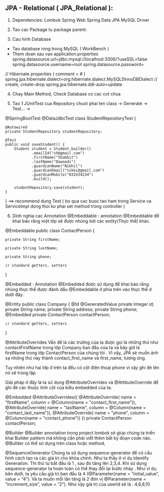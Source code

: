 
## JPA - Relational ( JPA_Relational ):
1. Dependencies:
   Lombok
   Spring Web
   Spring Data JPA
   MySQL Driver

2. Tao cac Package tu package parent:

3. Cau hinh Database
- Tao database rong trong MySQL ( WorkBench )
- Them doan sau vao application.properties
  spring.datasource.url=jdbc:mysql://localhost:3306/<ten database>?useSSL=false
  spring.datasource.username=root
  spring.datasource.password=

// Hibernate properties ( comment = # )
spring.jpa.hibernate.dialect=org.hibernate.dialect.MySQL5InnoDBDialect
// create, create-drop
spring.jpa.hibernate.ddl-auto=update

4. Chay Main Method, Check Database co cac cot chua

5. Tao 1 JUnitTest cua Repository
   chuot phai ten class -> Generate -> Test... ->

@SpringBootTest
@DataJdbcTest
class StudentRepositoryTest {

    @Autowired
    private StudentRepository studentRepository;

    @Test
    public void saveStudent() {
        Student student = Student.builder()
                .emailId("vh@gmail.com")
                .firstName("Shabbit")
                .lastName("Dawoodi")
                .guardianName("Nikhil")
                .guardianEmail("nikki@gmail.com")
                .guardianMobile("032434234")
                .build();
        
        studentRepository.save(student);
    }
}
==> recommend dung Test ( bo qua cac buoc tao ham trong Service va ServiceImpl
dong thoi ko phai set method trong controller )

6. Dinh nghia cac Annotation
   @Embeddable : annotation @Embeddable để khai báo rằng một lớp sẽ được nhúng bởi
   các entity(Thực thể) khác.

@Embeddable
public class ContactPerson {

    private String firstName;

    private String lastName;

    private String phone;

    // standard getters, setters
}

@Embedded : Annotation @Embedded được sử dụng để khai báo rằng nhúng thực thể
được đánh dấu @Embeddable ở phía trên vào thực thể ở dưới đây.

@Entity
public class Company {
@Id   @GeneratedValue   private Integer id;
private String name;
private String address;
private String phone;
@Embedded  private ContactPerson contactPerson;

    // standard getters, setters
}

@AttributeOverrides
Vấn đề là các trường của ta được gọi là những thứ như contactFirstName trong lớp
Company ban đầu của ta và bây giờ là firstName trong lớp ContactPerson của chúng
tôi . Vì vậy, JPA sẽ muốn ánh xạ những thứ này thành contact_first_name và
first_name, tương ứng.

Tuy nhiên như hai lớp ở trên ta đều có cột điện thoại phone vì vậy ghi đè lên nó
sẽ trùng lặp

Giải pháp ở đây là ta sử dụng @AttributeOverrides và @AttibuteOverride để ghi đè
các thuộc tính cột của kiểu embedded của ta.

@Embedded
@AttributeOverrides({
@AttributeOverride( name = "firstName", column = @Column(name = "contact_first_name")),
@AttributeOverride( name = "lastName", column = @Column(name = "contact_last_name")),
@AttributeOverride( name = "phone", column = @Column(name = "contact_phone"))
})
private ContactPerson contactPerson;

@Builder
@Builder annotation trong project lombok sẽ giúp chúng ta triển khai Builder pattern
mà không cần phải viết thêm bất kỳ đoạn code nào. @Builder có thể sử dụng trên class
hoặc method,

@SequenceGenerator
Chúng ta sử dụng sequence-generator để có cấu hình cách tạo ra các giá trị cho khóa chính.
Như ta thấy ở ví dụ Identify Generation. Thì thứ tự bắt đầu là 1 , sau đó tăng lên 2,3,4.
Khi sử dụng sequence-generator ta hoàn toàn có thể thay đổi lại bước nhảy . Như ví dụ bên
dưới, ta yêu cầu giá trị ban đầu là 4 (@Parameter(name = “initial_value”, value = “4”).
Và ta muốn mỗi lần tăng là 2 đơn vị @Parameter(name = “increment_size”, value = “2”). Như
vậy giá trị của userId sẽ là : 4,6,8,10